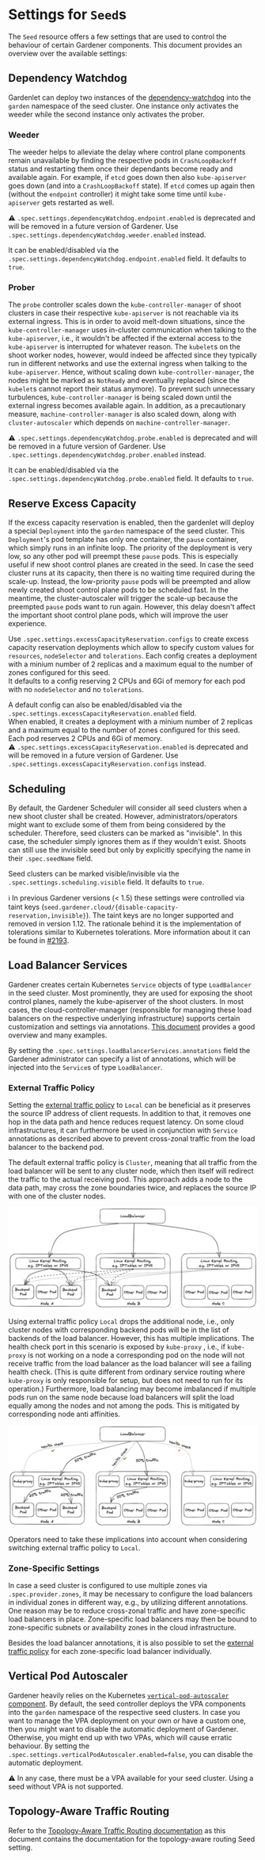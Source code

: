 # Settings for `Seed`s

The `Seed` resource offers a few settings that are used to control the behaviour of certain Gardener components.
This document provides an overview over the available settings:

## Dependency Watchdog

Gardenlet can deploy two instances of the [dependency-watchdog](https://github.com/gardener/dependency-watchdog) into the `garden` namespace of the seed cluster.
One instance only activates the weeder while the second instance only activates the prober.

### Weeder

The weeder helps to alleviate the delay where control plane components remain unavailable by finding the respective pods in `CrashLoopBackoff` status and restarting them once their dependants become ready and available again.
For example, if `etcd` goes down then also `kube-apiserver` goes down (and into a `CrashLoopBackoff` state). If `etcd` comes up again then (without the `endpoint` controller) it might take some time until `kube-apiserver` gets restarted as well.

:warning: `.spec.settings.dependencyWatchdog.endpoint.enabled` is deprecated and will be removed in a future version of Gardener. Use `.spec.settings.dependencyWatchdog.weeder.enabled` instead.

It can be enabled/disabled via the `.spec.settings.dependencyWatchdog.endpoint.enabled` field.
It defaults to `true`.

### Prober

The `probe` controller scales down the `kube-controller-manager` of shoot clusters in case their respective `kube-apiserver` is not reachable via its external ingress.
This is in order to avoid melt-down situations, since the `kube-controller-manager` uses in-cluster communication when talking to the `kube-apiserver`, i.e., it wouldn't be affected if the external access to the `kube-apiserver` is interrupted for whatever reason.
The `kubelet`s on the shoot worker nodes, however, would indeed be affected since they typically run in different networks and use the external ingress when talking to the `kube-apiserver`.
Hence, without scaling down `kube-controller-manager`, the nodes might be marked as `NotReady` and eventually replaced (since the `kubelet`s cannot report their status anymore).
To prevent such unnecessary turbulences, `kube-controller-manager` is being scaled down until the external ingress becomes available again. In addition, as a precautionary measure, `machine-controller-manager` is also scaled down, along with `cluster-autoscaler` which depends on `machine-controller-manager`.

:warning: `.spec.settings.dependencyWatchdog.probe.enabled` is deprecated and will be removed in a future version of Gardener. Use `.spec.settings.dependencyWatchdog.prober.enabled` instead.

It can be enabled/disabled via the `.spec.settings.dependencyWatchdog.probe.enabled` field.
It defaults to `true`.

## Reserve Excess Capacity

If the excess capacity reservation is enabled, then the gardenlet will deploy a special `Deployment` into the `garden` namespace of the seed cluster.
This `Deployment`'s pod template has only one container, the `pause` container, which simply runs in an infinite loop.
The priority of the deployment is very low, so any other pod will preempt these `pause` pods.
This is especially useful if new shoot control planes are created in the seed.
In case the seed cluster runs at its capacity, then there is no waiting time required during the scale-up.
Instead, the low-priority `pause` pods will be preempted and allow newly created shoot control plane pods to be scheduled fast.
In the meantime, the cluster-autoscaler will trigger the scale-up because the preempted `pause` pods want to run again.
However, this delay doesn't affect the important shoot control plane pods, which will improve the user experience.

Use `.spec.settings.excessCapacityReservation.configs` to create excess capacity reservation deployments which allow to specify custom values for `resources`, `nodeSelector` and `tolerations`. Each config creates a deployment with a minium number of 2 replicas and a maximum equal to the number of zones configured for this seed.  
It defaults to a config reserving 2 CPUs and 6Gi of memory for each pod with no `nodeSelector` and no `tolerations`.

A default config can also be enabled/disabled via the `.spec.settings.excessCapacityReservation.enabled` field.  
When enabled, it creates a deployment with a minium number of 2 replicas and a maximum equal to the number of zones configured for this seed.
Each pod reserves 2 CPUs and 6Gi of memory.  
:warning: `.spec.settings.excessCapacityReservation.enabled` is deprecated and will be removed in a future version of Gardener. Use `.spec.settings.excessCapacityReservation.configs` instead.

## Scheduling

By default, the Gardener Scheduler will consider all seed clusters when a new shoot cluster shall be created.
However, administrators/operators might want to exclude some of them from being considered by the scheduler.
Therefore, seed clusters can be marked as "invisible".
In this case, the scheduler simply ignores them as if they wouldn't exist.
Shoots can still use the invisible seed but only by explicitly specifying the name in their `.spec.seedName` field.

Seed clusters can be marked visible/invisible via the `.spec.settings.scheduling.visible` field.
It defaults to `true`.

ℹ️ In previous Gardener versions (< 1.5) these settings were controlled via taint keys (`seed.gardener.cloud/{disable-capacity-reservation,invisible}`).
The taint keys are no longer supported and removed in version 1.12.
The rationale behind it is the implementation of tolerations similar to Kubernetes tolerations.
More information about it can be found in [#2193](https://github.com/gardener/gardener/issues/2193).

## Load Balancer Services

Gardener creates certain Kubernetes `Service` objects of type `LoadBalancer` in the seed cluster.
Most prominently, they are used for exposing the shoot control planes, namely the kube-apiserver of the shoot clusters.
In most cases, the cloud-controller-manager (responsible for managing these load balancers on the respective underlying infrastructure) supports certain customization and settings via annotations.
[This document](https://kubernetes.io/docs/concepts/services-networking/service/#loadbalancer) provides a good overview and many examples.

By setting the `.spec.settings.loadBalancerServices.annotations` field the Gardener administrator can specify a list of annotations, which will be injected into the `Service`s of type `LoadBalancer`.

### External Traffic Policy

Setting the [external traffic policy](https://kubernetes.io/docs/tasks/access-application-cluster/create-external-load-balancer/#preserving-the-client-source-ip) to `Local` can be beneficial as it
preserves the source IP address of client requests. In addition to that, it removes one hop in the data path and hence reduces request latency. On some cloud infrastructures, it can furthermore be
used in conjunction with `Service` annotations as described above to prevent cross-zonal traffic from the load balancer to the backend pod.

The default external traffic policy is `Cluster`, meaning that all traffic from the load balancer will be sent to any cluster node, which then itself will redirect the traffic to the actual receiving pod.
This approach adds a node to the data path, may cross the zone boundaries twice, and replaces the source IP with one of the cluster nodes.

![External Traffic Policy Cluster](./images/external-traffic-policy-cluster.png)

Using external traffic policy `Local` drops the additional node, i.e., only cluster nodes with corresponding backend pods will be in the list of backends of the load balancer. However, this has multiple implications.
The health check port in this scenario is exposed by `kube-proxy` , i.e., if `kube-proxy` is not working on a node a corresponding pod on the node will not receive traffic from
the load balancer as the load balancer will see a failing health check. (This is quite different from ordinary service routing where `kube-proxy` is only responsible for setup, but does not need to
run for its operation.) Furthermore, load balancing may become imbalanced if multiple pods run on the same node because load balancers will split the load equally among the nodes and not among the pods. This is mitigated by corresponding node anti affinities.

![External Traffic Policy Local](./images/external-traffic-policy-local.png)

Operators need to take these implications into account when considering switching external traffic policy to `Local`.

### Zone-Specific Settings

In case a seed cluster is configured to use multiple zones via `.spec.provider.zones`, it may be necessary to configure the load balancers in individual zones in different way, e.g., by utilizing
different annotations. One reason may be to reduce cross-zonal traffic and have zone-specific load balancers in place. Zone-specific load balancers may then be bound to zone-specific subnets or
availability zones in the cloud infrastructure.

Besides the load balancer annotations, it is also possible to set the [external traffic policy](#external-traffic-policy) for each zone-specific load balancer individually.

## Vertical Pod Autoscaler

Gardener heavily relies on the Kubernetes [`vertical-pod-autoscaler` component](https://github.com/kubernetes/autoscaler/tree/master/vertical-pod-autoscaler).
By default, the seed controller deploys the VPA components into the `garden` namespace of the respective seed clusters.
In case you want to manage the VPA deployment on your own or have a custom one, then you might want to disable the automatic deployment of Gardener.
Otherwise, you might end up with two VPAs, which will cause erratic behaviour.
By setting the `.spec.settings.verticalPodAutoscaler.enabled=false`, you can disable the automatic deployment.

⚠️ In any case, there must be a VPA available for your seed cluster. Using a seed without VPA is not supported.

## Topology-Aware Traffic Routing

Refer to the [Topology-Aware Traffic Routing documentation](./topology_aware_routing.md) as this document contains the documentation for the topology-aware routing Seed setting.

